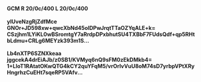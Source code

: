 #### GCM R 20/0c/400 L 20/0c/400
**ylUveNzgRjZdfMce**<br/>**GNOr+JD598xw+qwcXbNd45oIDPwJrqtTTaOZYqALE+k=**<br/>**CSzjhm1LYiKL0wBSromtgY7aRrdpDPxbhutSU4TXBbF7FUdsQdf+qp5RHtbLdmu+CRLg6MEYzk393m1S...**<br/><br/>
**Lb4nXTP6SZNXkeaa**<br/>**jggcekA4drEiAJb/z0SB1/KVMyq6nQ9sFM0zEkDMkb4=**<br/>**1+LloT1RAtatOKwQTG4kCY2quYFqM5/vrOrlvVuU8oM74sD7yrbpVPtXRyHngrhzCuEHt7sqeRP5VAfv...**